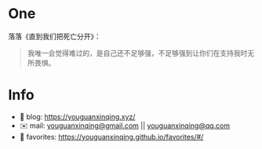 # One
 
落落《直到我们把死亡分开》：
>我唯一会觉得难过的，是自己还不足够强，不足够强到让你们在支持我时无所畏惧。
 
 
# Info

- 📝 blog: https://youguanxinqing.xyz/
- ✉️  mail: youguanxinqing@gmail.com || youguanxinqing@qq.com
- 📙 favorites: https://youguanxinqing.github.io/favorites/#/
